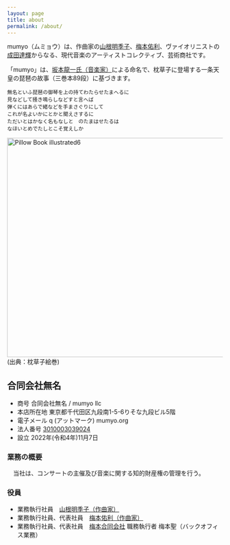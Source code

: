 ```yaml
---
layout: page
title: about
permalink: /about/
---
```

mumyo（ムミョウ）は、作曲家の[山根明季子](/artists#山根明季子)、[梅本佑利](/artists#梅本佑利)、ヴァイオリニストの[成田達輝](/artists#成田達輝)からなる、現代音楽のアーティストコレクティブ、芸術商社です。

「mumyo」は、[坂本龍一氏（音楽家）](http://www.sitesakamoto.com/biography)による命名で、枕草子に登場する一条天皇の琵琶の故事（三巻本89段）に基づきます。

```
無名といふ琵琶の御琴を上の持てわたらせたまへるに　
見などして掻き鳴らしなどすと言へば　
弾くにはあらで緒などを手まさぐりにして　
これが名よいかにとかと聞えさするに　
ただいとはかなく名もなしと　のたまはせたるは　
なほいとめでたしとこそ覚えしか
```

<a title="See page for author, Public domain, via Wikimedia Commons" href="https://commons.wikimedia.org/wiki/File:Pillow_Book_illustrated6.JPG"><img width="512" alt="Pillow Book illustrated6" src="https://upload.wikimedia.org/wikipedia/commons/thumb/2/28/Pillow_Book_illustrated6.JPG/512px-Pillow_Book_illustrated6.JPG"></a> (出典：枕草子絵巻)


## 合同会社無名

- 商号 合同会社無名 / mumyo llc
- 本店所在地 東京都千代田区九段南1-5-6りそな九段ビル5階
- 電子メール q (アットマーク) mumyo.org
- 法人番号 [3010003039024](https://www.houjin-bangou.nta.go.jp/henkorireki-johoto.html?selHouzinNo=3010003039024)
- 設立 2022年(令和4年)11月7日

### 業務の概要

　当社は、コンサートの主催及び音楽に関する知的財産権の管理を行う。

### 役員

* 業務執行社員　[山根明季子（作曲家）](https://akikoyamane.com)
* 業務執行社員、代表社員　[梅本佑利（作曲家）](https://www.yuriumemoto.com)
* 業務執行社員、代表社員　[梅本合同会社](https://home.umemoto.org) 職務執行者  梅本聖（バックオフィス業務）
